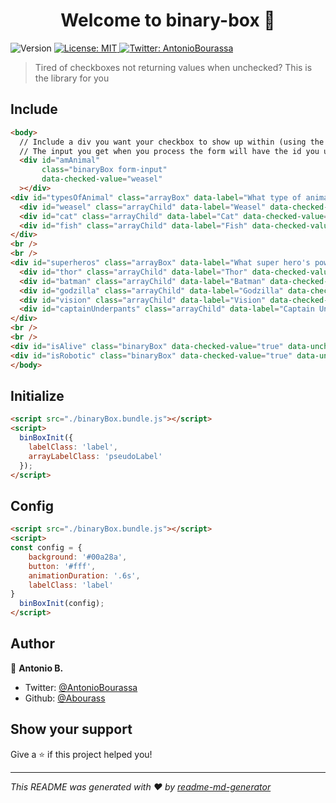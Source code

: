 <h1 align="center">Welcome to binary-box 👋</h1>
<p>
  <img alt="Version" src="https://img.shields.io/badge/version-1.0.0-blue.svg?cacheSeconds=2592000" />
  <a href="#" target="_blank">
    <img alt="License: MIT" src="https://img.shields.io/badge/License-MIT-yellow.svg" />
  </a>
  <a href="https://twitter.com/AntonioBourassa" target="_blank">
    <img alt="Twitter: AntonioBourassa" src="https://img.shields.io/twitter/follow/AntonioBourassa.svg?style=social" />
  </a>
</p>

> Tired of checkboxes not returning values when unchecked? This is the library for you

## Include

```html
<body>
  // Include a div you want your checkbox to show up within (using the class .binaryBox)
  // The input you get when you process the form will have the id you used on this div
  <div id="amAnimal"
       class="binaryBox form-input"
       data-checked-value="weasel"
  ></div>
<div id="typesOfAnimal" class="arrayBox" data-label="What type of animals do you like?">
  <div id="weasel" class="arrayChild" data-label="Weasel" data-checked-value="weasel"></div>
  <div id="cat" class="arrayChild" data-label="Cat" data-checked-value="cat"></div>
  <div id="fish" class="arrayChild" data-label="Fish" data-checked-value="fish"></div>
</div>
<br />
<br />
<div id="superheros" class="arrayBox" data-label="What super hero's powers would you absorb for your own usage?">
  <div id="thor" class="arrayChild" data-label="Thor" data-checked-value="thor"></div>
  <div id="batman" class="arrayChild" data-label="Batman" data-checked-value="batman"></div>
  <div id="godzilla" class="arrayChild" data-label="Godzilla" data-checked-value="godzilla"></div>
  <div id="vision" class="arrayChild" data-label="Vision" data-checked-value="vision"></div>
  <div id="captainUnderpants" class="arrayChild" data-label="Captain Underpants" data-checked-value="captainUnderpants"></div>
</div>
<br />
<br />
<div id="isAlive" class="binaryBox" data-checked-value="true" data-unchecked-value="false" data-label="You are alive?"></div>
<div id="isRobotic" class="binaryBox" data-checked-value="true" data-unchecked-value="false" data-label="You are a cyborg?"></div>
</body>
```

## Initialize

```html
<script src="./binaryBox.bundle.js"></script>
<script>
  binBoxInit({
    labelClass: 'label',
    arrayLabelClass: 'pseudoLabel'
  });
</script>
```

## Config

```html
<script src="./binaryBox.bundle.js"></script>
<script>
const config = {
    background: '#00a28a',
    button: '#fff',
    animationDuration: '.6s',
    labelClass: 'label'
}
  binBoxInit(config);
</script>
```

## Author

👤 **Antonio B.**

* Twitter: [@AntonioBourassa](https://twitter.com/AntonioBourassa)
* Github: [@Abourass](https://github.com/Abourass)

## Show your support

Give a ⭐️ if this project helped you!

***
_This README was generated with ❤️ by [readme-md-generator](https://github.com/kefranabg/readme-md-generator)_
